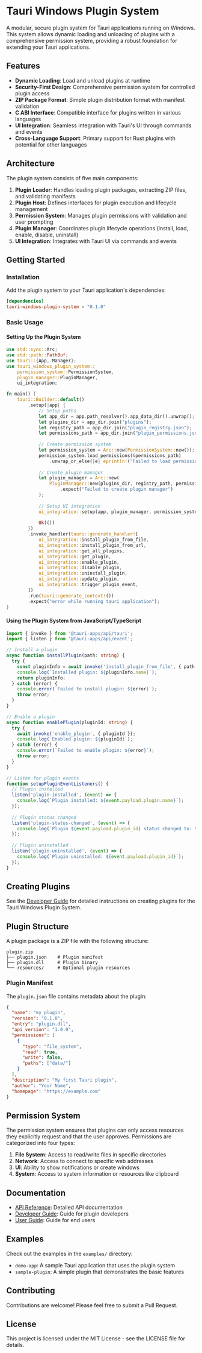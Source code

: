 # Tauri Windows Plugin System

A modular, secure plugin system for Tauri applications running on Windows. This system allows dynamic loading and unloading of plugins with a comprehensive permission system, providing a robust foundation for extending your Tauri applications.

## Features

- **Dynamic Loading**: Load and unload plugins at runtime
- **Security-First Design**: Comprehensive permission system for controlled plugin access
- **ZIP Package Format**: Simple plugin distribution format with manifest validation
- **C ABI Interface**: Compatible interface for plugins written in various languages
- **UI Integration**: Seamless integration with Tauri's UI through commands and events
- **Cross-Language Support**: Primary support for Rust plugins with potential for other languages

## Architecture

The plugin system consists of five main components:

1. **Plugin Loader**: Handles loading plugin packages, extracting ZIP files, and validating manifests
2. **Plugin Host**: Defines interfaces for plugin execution and lifecycle management
3. **Permission System**: Manages plugin permissions with validation and user prompting
4. **Plugin Manager**: Coordinates plugin lifecycle operations (install, load, enable, disable, uninstall)
5. **UI Integration**: Integrates with Tauri UI via commands and events

## Getting Started

### Installation

Add the plugin system to your Tauri application's dependencies:

```toml
[dependencies]
tauri-windows-plugin-system = "0.1.0"
```

### Basic Usage

#### Setting Up the Plugin System

```rust
use std::sync::Arc;
use std::path::PathBuf;
use tauri::{App, Manager};
use tauri_windows_plugin_system::
    permission_system::PermissionSystem,
    plugin_manager::PluginManager,
    ui_integration;

fn main() {
    tauri::Builder::default()
        .setup(|app| {
            // Setup paths
            let app_dir = app.path_resolver().app_data_dir().unwrap();
            let plugins_dir = app_dir.join("plugins");
            let registry_path = app_dir.join("plugin_registry.json");
            let permissions_path = app_dir.join("plugin_permissions.json");
            
            // Create permission system
            let permission_system = Arc::new(PermissionSystem::new());
            permission_system.load_permissions(&permissions_path)
                .unwrap_or_else(|e| eprintln!("Failed to load permissions: {}", e));
            
            // Create plugin manager
            let plugin_manager = Arc::new(
                PluginManager::new(plugins_dir, registry_path, permission_system.clone())
                    .expect("Failed to create plugin manager")
            );
            
            // Setup UI integration
            ui_integration::setup(app, plugin_manager, permission_system)?;
            
            Ok(())
        })
        .invoke_handler(tauri::generate_handler![
            ui_integration::install_plugin_from_file,
            ui_integration::install_plugin_from_url,
            ui_integration::get_all_plugins,
            ui_integration::get_plugin,
            ui_integration::enable_plugin,
            ui_integration::disable_plugin,
            ui_integration::uninstall_plugin,
            ui_integration::update_plugin,
            ui_integration::trigger_plugin_event,
        ])
        .run(tauri::generate_context!())
        .expect("error while running tauri application");
}
```

#### Using the Plugin System from JavaScript/TypeScript

```typescript
import { invoke } from '@tauri-apps/api/tauri';
import { listen } from '@tauri-apps/api/event';

// Install a plugin
async function installPlugin(path: string) {
  try {
    const pluginInfo = await invoke('install_plugin_from_file', { path });
    console.log(`Installed plugin: ${pluginInfo.name}`);
    return pluginInfo;
  } catch (error) {
    console.error(`Failed to install plugin: ${error}`);
    throw error;
  }
}

// Enable a plugin
async function enablePlugin(pluginId: string) {
  try {
    await invoke('enable_plugin', { pluginId });
    console.log(`Enabled plugin: ${pluginId}`);
  } catch (error) {
    console.error(`Failed to enable plugin: ${error}`);
    throw error;
  }
}

// Listen for plugin events
function setupPluginEventListeners() {
  // Plugin installed
  listen('plugin-installed', (event) => {
    console.log(`Plugin installed: ${event.payload.plugin.name}`);
  });
  
  // Plugin status changed
  listen('plugin-status-changed', (event) => {
    console.log(`Plugin ${event.payload.plugin_id} status changed to: ${event.payload.status}`);
  });
  
  // Plugin uninstalled
  listen('plugin-uninstalled', (event) => {
    console.log(`Plugin uninstalled: ${event.payload.plugin_id}`);
  });
}
```

## Creating Plugins

See the [Developer Guide](./docs/guides/developer_guide.md) for detailed instructions on creating plugins for the Tauri Windows Plugin System.

## Plugin Structure

A plugin package is a ZIP file with the following structure:

```
plugin.zip
├── plugin.json    # Plugin manifest
├── plugin.dll     # Plugin binary
└── resources/     # Optional plugin resources
```

### Plugin Manifest

The `plugin.json` file contains metadata about the plugin:

```json
{
  "name": "my_plugin",
  "version": "0.1.0",
  "entry": "plugin.dll",
  "api_version": "1.0.0",
  "permissions": [
    {
      "type": "file_system",
      "read": true,
      "write": false,
      "paths": ["data/"]
    }
  ],
  "description": "My first Tauri plugin",
  "author": "Your Name",
  "homepage": "https://example.com"
}
```

## Permission System

The permission system ensures that plugins can only access resources they explicitly request and that the user approves. Permissions are categorized into four types:

1. **File System**: Access to read/write files in specific directories
2. **Network**: Access to connect to specific web addresses
3. **UI**: Ability to show notifications or create windows
4. **System**: Access to system information or resources like clipboard

## Documentation

- [API Reference](./docs/api/api_reference.md): Detailed API documentation
- [Developer Guide](./docs/guides/developer_guide.md): Guide for plugin developers
- [User Guide](./docs/guides/user_guide.md): Guide for end users

## Examples

Check out the examples in the `examples/` directory:

- `demo-app`: A sample Tauri application that uses the plugin system
- `sample-plugin`: A simple plugin that demonstrates the basic features

## Contributing

Contributions are welcome! Please feel free to submit a Pull Request.

## License

This project is licensed under the MIT License - see the LICENSE file for details.
